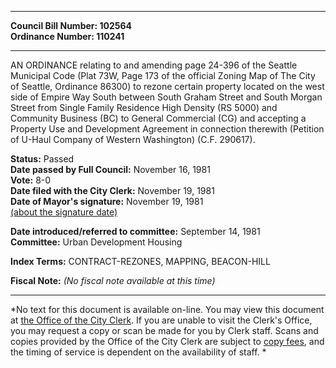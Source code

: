 * * * * *  
  
**Council Bill Number: [](#h0)[](#h2)102564**   
**Ordinance Number: 110241**  
  
* * * * *  
  
AN ORDINANCE relating to and amending page 24-396 of the Seattle Municipal Code (Plat 73W, Page 173 of the official Zoning Map of The City of Seattle, Ordinance 86300) to rezone certain property located on the west side of Empire Way South between South Graham Street and South Morgan Street from Single Family Residence High Density (RS 5000) and Community Business (BC) to General Commercial (CG) and accepting a Property Use and Development Agreement in connection therewith (Petition of U-Haul Company of Western Washington) (C.F. 290617).  
  
**Status:** Passed   
**Date passed by Full Council:** November 16, 1981   
**Vote:** 8-0   
**Date filed with the City Clerk:** November 19, 1981   
**Date of Mayor's signature:** November 19, 1981   
[(about the signature date)](/~public/approvaldate.htm)   
  
  
**Date introduced/referred to committee:** September 14, 1981   
**Committee:** Urban Development Housing   
  
**Index Terms:** CONTRACT-REZONES, MAPPING, BEACON-HILL  
  
**Fiscal Note:** *(No fiscal note available at this time)*  
  
* * * * *  
  
*No text for this document is available on-line. You may view this document at [the Office of the City Clerk](http://www.seattle.gov/leg/clerk/contactUs.htm). If you are unable to visit the Clerk's Office, you may request a copy or scan be made for you by Clerk staff. Scans and copies provided by the Office of the City Clerk are subject to [copy fees](http://clerk.seattle.gov/~public/clerkfees.htm), and the timing of service is dependent on the availability of staff. *  
  
  
